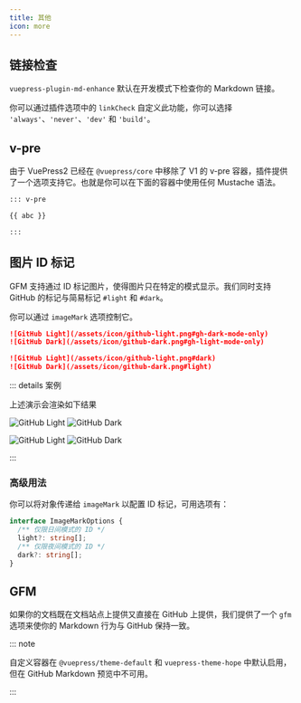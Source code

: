 ```yaml
---
title: 其他
icon: more
---
```


## 链接检查

`vuepress-plugin-md-enhance` 默认在开发模式下检查你的 Markdown 链接。

你可以通过插件选项中的 `linkCheck` 自定义此功能，你可以选择 `'always'`、`'never'`、`'dev'` 和 `'build'`。

## v-pre

由于 VuePress2 已经在 `@vuepress/core` 中移除了 V1 的 v-pre 容器，插件提供了一个选项支持它。也就是你可以在下面的容器中使用任何 Mustache 语法。

```md
::: v-pre

{{ abc }}

:::
```

## 图片 ID 标记

GFM 支持通过 ID 标记图片，使得图片只在特定的模式显示。我们同时支持 GitHub 的标记与简易标记 `#light` 和 `#dark`。

你可以通过 `imageMark` 选项控制它。

```md
![GitHub Light](/assets/icon/github-light.png#gh-dark-mode-only)
![GitHub Dark](/assets/icon/github-dark.png#gh-light-mode-only)

![GitHub Light](/assets/icon/github-light.png#dark)
![GitHub Dark](/assets/icon/github-dark.png#light)
```

::: details 案例

上述演示会渲染如下结果

![GitHub Light](/assets/icon/github-light.png#gh-dark-mode-only)
![GitHub Dark](/assets/icon/github-dark.png#gh-light-mode-only)

![GitHub Light](/assets/icon/github-light.png#dark)
![GitHub Dark](/assets/icon/github-dark.png#light)

:::

### 高级用法

你可以将对象传递给 `imageMark` 以配置 ID 标记，可用选项有：

```ts
interface ImageMarkOptions {
  /** 仅限日间模式的 ID */
  light?: string[];
  /** 仅限夜间模式的 ID */
  dark?: string[];
}
```

## GFM

如果你的文档既在文档站点上提供又直接在 GitHub 上提供，我们提供了一个 `gfm` 选项来使你的 Markdown 行为与 GitHub 保持一致。

::: note

自定义容器在 `@vuepress/theme-default` 和 `vuepress-theme-hope` 中默认启用，但在 GitHub Markdown 预览中不可用。

:::
